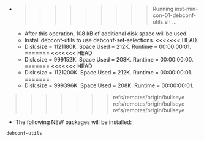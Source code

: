 * >>>>>>>>> Running inst-min-con-01-debconf-utils.sh ...
  * After this operation, 108 kB of additional disk space will be used.
  * Install debconf-utils to use debconf-set-selections.
<<<<<<< HEAD
  * Disk size = 1121180K. Space Used = 212K. Runtime = 00:00:00:01.
=======
<<<<<<< HEAD
  * Disk size = 999152K. Space Used = 208K. Runtime = 00:00:00:00.
=======
<<<<<<< HEAD
  * Disk size = 1121200K. Space Used = 212K. Runtime = 00:00:00:01.
=======
  * Disk size = 999396K. Space Used = 208K. Runtime = 00:00:00:01.
>>>>>>> refs/remotes/origin/bullseye
>>>>>>> refs/remotes/origin/bullseye
>>>>>>> refs/remotes/origin/bullseye
  * The following NEW packages will be installed:
  ```bash
debconf-utils
  ```
